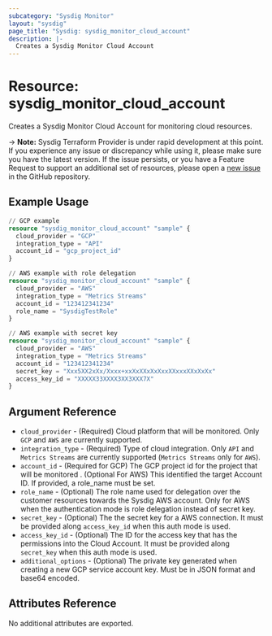 ```yaml
---
subcategory: "Sysdig Monitor"
layout: "sysdig"
page_title: "Sysdig: sysdig_monitor_cloud_account"
description: |- 
  Creates a Sysdig Monitor Cloud Account 
---
```


# Resource: sysdig_monitor_cloud_account

Creates a Sysdig Monitor Cloud Account for monitoring cloud resources.

-> **Note:** Sysdig Terraform Provider is under rapid development at this point. If you experience any issue or discrepancy while using it, please make sure you have the latest version. If the issue persists, or you have a Feature Request to support an additional set of resources, please open a [new issue](https://github.com/sysdiglabs/terraform-provider-sysdig/issues/new) in the GitHub repository.

## Example Usage

```terraform
// GCP example
resource "sysdig_monitor_cloud_account" "sample" {
  cloud_provider = "GCP"
  integration_type = "API"
  account_id = "gcp_project_id"
}

// AWS example with role delegation
resource "sysdig_monitor_cloud_account" "sample" {
  cloud_provider = "AWS"
  integration_type = "Metrics Streams"
  account_id = "123412341234"
  role_name = "SysdigTestRole"
}

// AWS example with secret key
resource "sysdig_monitor_cloud_account" "sample" {
  cloud_provider = "AWS"
  integration_type = "Metrics Streams"
  account_id = "123412341234"
  secret_key = "Xxx5XX2xXx/Xxxx+xxXxXXxXxXxxXXxxxXXxXxXx"
  access_key_id = "XXXXX33XXXX3XX3XXX7X"
}
```

## Argument Reference

* `cloud_provider` - (Required) Cloud platform that will be monitored. Only `GCP` and `AWS` are currently supported.
* `integration_type` - (Required) Type of cloud integration. Only `API` and `Metrics Streams` are currently supported (`Metrics Streams` only for `AWS`).
* `account_id` - (Required for GCP) The GCP project id for the project that will be monitored . (Optional For AWS) This identified the target Account ID. If provided, a role_name must be set.
* `role_name` - (Optional) The role name used for delegation over the customer resources towards the Sysdig AWS account. Only for AWS when the authentication mode is role delegation instead of secret key.
* `secret_key` - (Optional) The the secret key for a AWS connection. It must be provided along `access_key_id` when this auth mode is used.
* `access_key_id` - (Optional) The ID for the access key that has the permissions into the Cloud Account. It must be provided along `secret_key` when this auth mode is used.
* `additional_options` - (Optional) The private key generated when creating a new GCP service account key. Must be in JSON format and base64 encoded.

## Attributes Reference

No additional attributes are exported.
